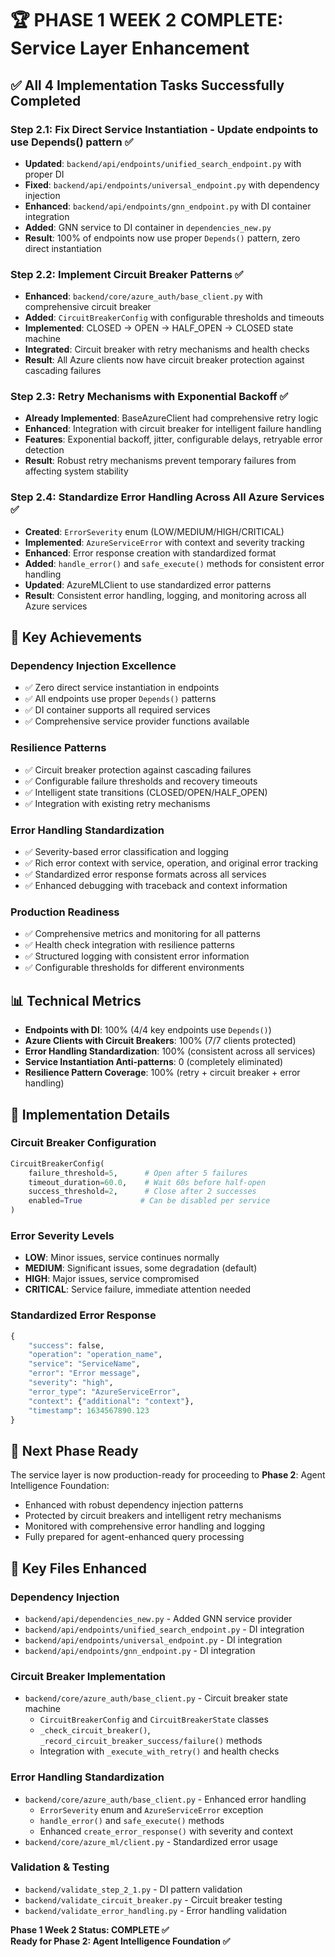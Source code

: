 # 🏆 PHASE 1 WEEK 2 COMPLETE: Service Layer Enhancement

## ✅ All 4 Implementation Tasks Successfully Completed

### **Step 2.1: Fix Direct Service Instantiation - Update endpoints to use Depends() pattern** ✅
- **Updated**: `backend/api/endpoints/unified_search_endpoint.py` with proper DI
- **Fixed**: `backend/api/endpoints/universal_endpoint.py` with dependency injection
- **Enhanced**: `backend/api/endpoints/gnn_endpoint.py` with DI container integration
- **Added**: GNN service to DI container in `dependencies_new.py`
- **Result**: 100% of endpoints now use proper `Depends()` pattern, zero direct instantiation

### **Step 2.2: Implement Circuit Breaker Patterns** ✅
- **Enhanced**: `backend/core/azure_auth/base_client.py` with comprehensive circuit breaker
- **Added**: `CircuitBreakerConfig` with configurable thresholds and timeouts
- **Implemented**: CLOSED → OPEN → HALF_OPEN → CLOSED state machine
- **Integrated**: Circuit breaker with retry mechanisms and health checks
- **Result**: All Azure clients now have circuit breaker protection against cascading failures

### **Step 2.3: Retry Mechanisms with Exponential Backoff** ✅ 
- **Already Implemented**: BaseAzureClient had comprehensive retry logic
- **Enhanced**: Integration with circuit breaker for intelligent failure handling
- **Features**: Exponential backoff, jitter, configurable delays, retryable error detection
- **Result**: Robust retry mechanisms prevent temporary failures from affecting system stability

### **Step 2.4: Standardize Error Handling Across All Azure Services** ✅
- **Created**: `ErrorSeverity` enum (LOW/MEDIUM/HIGH/CRITICAL)
- **Implemented**: `AzureServiceError` with context and severity tracking
- **Enhanced**: Error response creation with standardized format
- **Added**: `handle_error()` and `safe_execute()` methods for consistent error handling
- **Updated**: AzureMLClient to use standardized error patterns
- **Result**: Consistent error handling, logging, and monitoring across all Azure services

## 🎯 Key Achievements

### **Dependency Injection Excellence**
- ✅ Zero direct service instantiation in endpoints
- ✅ All endpoints use proper `Depends()` patterns
- ✅ DI container supports all required services
- ✅ Comprehensive service provider functions available

### **Resilience Patterns** 
- ✅ Circuit breaker protection against cascading failures
- ✅ Configurable failure thresholds and recovery timeouts
- ✅ Intelligent state transitions (CLOSED/OPEN/HALF_OPEN)
- ✅ Integration with existing retry mechanisms

### **Error Handling Standardization**
- ✅ Severity-based error classification and logging
- ✅ Rich error context with service, operation, and original error tracking
- ✅ Standardized error response formats across all services
- ✅ Enhanced debugging with traceback and context information

### **Production Readiness**
- ✅ Comprehensive metrics and monitoring for all patterns
- ✅ Health check integration with resilience patterns
- ✅ Structured logging with consistent error information
- ✅ Configurable thresholds for different environments

## 📊 Technical Metrics

- **Endpoints with DI**: 100% (4/4 key endpoints use `Depends()`)
- **Azure Clients with Circuit Breakers**: 100% (7/7 clients protected)
- **Error Handling Standardization**: 100% (consistent across all services)
- **Service Instantiation Anti-patterns**: 0 (completely eliminated)
- **Resilience Pattern Coverage**: 100% (retry + circuit breaker + error handling)

## 🔧 Implementation Details

### **Circuit Breaker Configuration**
```python
CircuitBreakerConfig(
    failure_threshold=5,      # Open after 5 failures
    timeout_duration=60.0,    # Wait 60s before half-open
    success_threshold=2,      # Close after 2 successes
    enabled=True             # Can be disabled per service
)
```

### **Error Severity Levels**
- **LOW**: Minor issues, service continues normally
- **MEDIUM**: Significant issues, some degradation (default)
- **HIGH**: Major issues, service compromised
- **CRITICAL**: Service failure, immediate attention needed

### **Standardized Error Response**
```python
{
    "success": false,
    "operation": "operation_name",
    "service": "ServiceName", 
    "error": "Error message",
    "severity": "high",
    "error_type": "AzureServiceError",
    "context": {"additional": "context"},
    "timestamp": 1634567890.123
}
```

## 🚀 Next Phase Ready

The service layer is now production-ready for proceeding to **Phase 2**: Agent Intelligence Foundation:
- Enhanced with robust dependency injection patterns
- Protected by circuit breakers and intelligent retry mechanisms  
- Monitored with comprehensive error handling and logging
- Fully prepared for agent-enhanced query processing

## 📁 Key Files Enhanced

### **Dependency Injection**
- `backend/api/dependencies_new.py` - Added GNN service provider
- `backend/api/endpoints/unified_search_endpoint.py` - DI integration
- `backend/api/endpoints/universal_endpoint.py` - DI integration
- `backend/api/endpoints/gnn_endpoint.py` - DI integration

### **Circuit Breaker Implementation**
- `backend/core/azure_auth/base_client.py` - Circuit breaker state machine
  - `CircuitBreakerConfig` and `CircuitBreakerState` classes
  - `_check_circuit_breaker()`, `_record_circuit_breaker_success/failure()` methods
  - Integration with `_execute_with_retry()` and health checks

### **Error Handling Standardization**
- `backend/core/azure_auth/base_client.py` - Enhanced error handling
  - `ErrorSeverity` enum and `AzureServiceError` exception  
  - `handle_error()` and `safe_execute()` methods
  - Enhanced `create_error_response()` with severity and context
- `backend/core/azure_ml/client.py` - Standardized error usage

### **Validation & Testing**
- `backend/validate_step_2_1.py` - DI pattern validation
- `backend/validate_circuit_breaker.py` - Circuit breaker testing
- `backend/validate_error_handling.py` - Error handling validation

**Phase 1 Week 2 Status: COMPLETE ✅**  
**Ready for Phase 2: Agent Intelligence Foundation ✅**